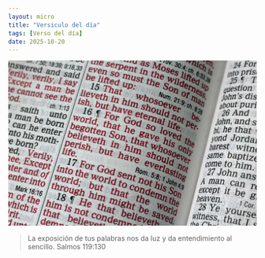 ```yaml
---
layout: micro
title: "Versiculo del día"
tags: [Verso del día]
date: 2025-10-20
---
```

![Alt](/assets/img/Juan316.jpg)

>La exposición de tus palabras nos da luz y da entendimiento al sencillo. Salmos 119:130

